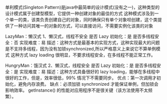 单利模式(Singleton Pattern)是java中最简单的设计模式(没有之一)，这种类型的设计模式属于创建型模型，它提供一种创建对象的最佳的方式
这种模式涉及到一个单一的类，该类负责创建自己的对象，同时确保只有单个对象呗创建，这个类提供了一种访问其唯一的对象的方式，可以直接访问，不需要实例化该类的对象

LazyMan：懒汉式
	1、懒汉式，线程不安全
	是否 Lazy 初始化：是
	是否多线程安全：否
	实现难度：易
	描述：这种方式是最基本的实现方式，这种实现最大的问题是不支持多线程，因为没有加锁synchronized,所以严格意义上来说它不算单例模式
这种方式 lazy loading 很明显，不要求线程安全，在多线程不能正常工作。

HungryMan：饿汉式
	2、懒汉式，线程安全
	是否 Lazy 初始化：是
	是否多线程安全：是
	实现难度：易
	描述：这种方式具备很好的 lazy loading，能够在多线程中很好的工作，但是，效率很低，99% 情况下不需要同步。
优点：第一次调用才初始化，避免内存浪费。
缺点：必须加锁 synchronized 才能保证单例，但加锁会影响效率。
getInstance() 的性能对应用程序不是很关键（该方法使用不太频繁）。
